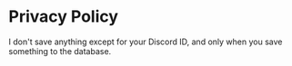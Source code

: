 # Privacy Policy

I don't save anything except for your Discord ID, and only when you save something to the database.
